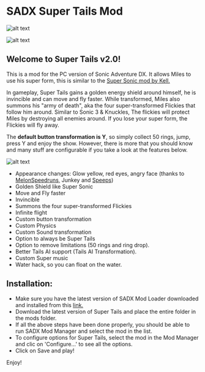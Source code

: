 # SADX Super Tails Mod

![alt text](https://i.imgur.com/dIYhFiC.png)

![alt text](https://i.imgur.com/p5F78b7.png)

## Welcome to Super Tails v2.0!
This is a mod for the PC version of Sonic Adventure DX. It allows Miles to use his super form, this is similar to the [Super Sonic mod by Kell.](https://github.com/kellsnc/sadx-super-sonic)

In gameplay, Super Tails gains a golden energy shield around himself, he is invincible and can move and fly faster. While transformed, Miles also summons his "army of death", aka the four super-transformed Flickies that follow him around. Similar to Sonic 3 & Knuckles, The flickies will protect Miles by destroying all enemies around. If you lose your super form, the Flickies will fly away. 

The **default button transformation is Y**, so simply collect 50 rings, jump, press Y and enjoy the show. However, there is more that you should know and many stuff are configurable if you
take a look at the features below.

![alt text](https://i.imgur.com/TfxezW5.png)

- Appearance changes: Glow yellow, red eyes, angry face (thanks to [MelonSpeedruns,](https://gamebanana.com/members/1624188) Junkey and [Speeps](https://github.com/SPEEPSHighway))
- Golden Shield like Super Sonic
- Move and Fly faster
- Invincible
- Summons the four super-transformed Flickies
- Infinite flight
- Custom button transformation
- Custom Physics
- Custom Sound transformation
- Option to always be Super Tails
- Option to remove limitations (50 rings and ring drop).
- Better Tails AI support (Tails AI Transformation).
- Custom Super music
- Water hack, so you can float on the water.


## Installation:
- Make sure you have the latest version of SADX Mod Loader downloaded and installed from this [link.](https://sadxmodinstaller.unreliable.network/)
- Download the latest version of Super Tails and place the entire folder in the mods folder.
- If all the above steps have been done properly, you should be able to run SADX Mod Manager and select the mod in the list.
- To configure options for Super Tails, select the mod in the Mod Manager and clic on 'Configure...' to see all the options.
- Click on Save and play! 

Enjoy!
